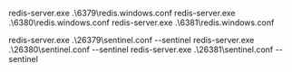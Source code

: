 redis-server.exe .\6379\redis.windows.conf
redis-server.exe .\6380\redis.windows.conf
redis-server.exe .\6381\redis.windows.conf

redis-server.exe .\26379\sentinel.conf --sentinel
redis-server.exe .\26380\sentinel.conf --sentinel
redis-server.exe .\26381\sentinel.conf --sentinel

